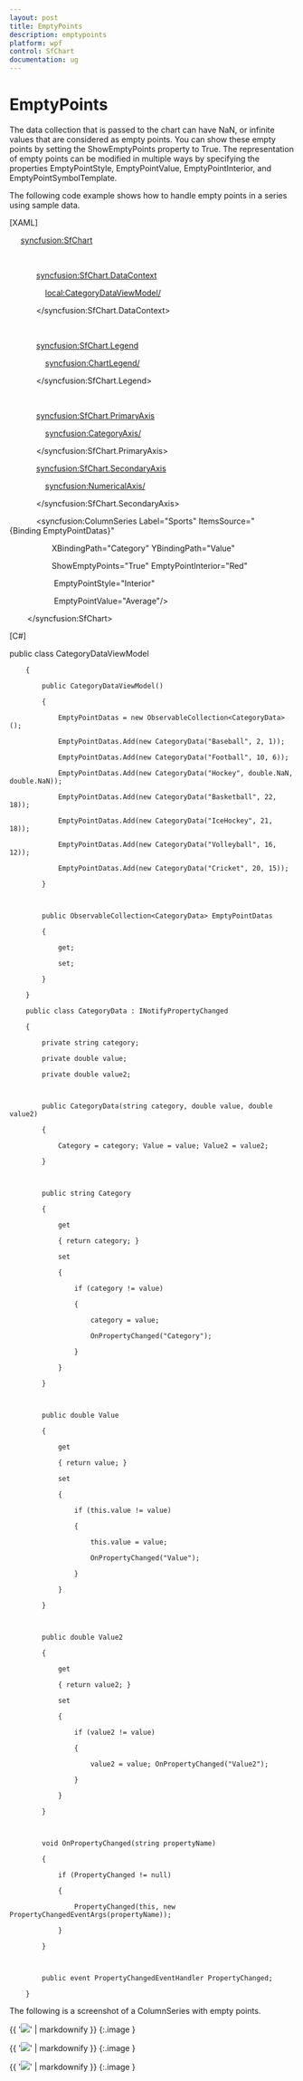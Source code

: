```yaml
---
layout: post
title: EmptyPoints
description: emptypoints
platform: wpf
control: SfChart
documentation: ug
---
```


# EmptyPoints

The data collection that is passed to the chart can have NaN, or infinite values that are considered as empty points. You can show these empty points by setting the ShowEmptyPoints property to True. The representation of empty points can be modified in multiple ways by specifying the properties EmptyPointStyle, EmptyPointValue, EmptyPointInterior, and EmptyPointSymbolTemplate.

The following code example shows how to handle empty points in a series using sample data.

[XAML]

     <syncfusion:SfChart>



            <!-- Assign datacontext object for the Chart-->

            <syncfusion:SfChart.DataContext>

                <local:CategoryDataViewModel/>

            </syncfusion:SfChart.DataContext>



            <!-- Add Legend to the Chart-->

            <syncfusion:SfChart.Legend>

                <syncfusion:ChartLegend/>

            </syncfusion:SfChart.Legend>



            <!-- Add Axes to the Chart-->

            <syncfusion:SfChart.PrimaryAxis>

                <syncfusion:CategoryAxis/>

            </syncfusion:SfChart.PrimaryAxis>

            <syncfusion:SfChart.SecondaryAxis>

                <syncfusion:NumericalAxis/>

            </syncfusion:SfChart.SecondaryAxis>



<!-- Add ColumnSeries to the Chart-->

            <syncfusion:ColumnSeries Label="Sports" ItemsSource="{Binding EmptyPointDatas}"

                   XBindingPath="Category" YBindingPath="Value"

                   ShowEmptyPoints="True" EmptyPointInterior="Red"

                    EmptyPointStyle="Interior"

                    EmptyPointValue="Average"/>

        </syncfusion:SfChart>



[C#]

public class CategoryDataViewModel

        {

            public CategoryDataViewModel()

            {

                EmptyPointDatas = new ObservableCollection<CategoryData>();

                EmptyPointDatas.Add(new CategoryData("Baseball", 2, 1));

                EmptyPointDatas.Add(new CategoryData("Football", 10, 6));

                EmptyPointDatas.Add(new CategoryData("Hockey", double.NaN, double.NaN));

                EmptyPointDatas.Add(new CategoryData("Basketball", 22, 18));

                EmptyPointDatas.Add(new CategoryData("IceHockey", 21, 18));

                EmptyPointDatas.Add(new CategoryData("Volleyball", 16, 12));

                EmptyPointDatas.Add(new CategoryData("Cricket", 20, 15));

            }



            public ObservableCollection<CategoryData> EmptyPointDatas

            {

                get;

                set;

            }

        }

        public class CategoryData : INotifyPropertyChanged

        {

            private string category;

            private double value;

            private double value2;



            public CategoryData(string category, double value, double value2)

            {

                Category = category; Value = value; Value2 = value2;

            }



            public string Category

            {

                get

                { return category; }

                set

                {

                    if (category != value)

                    {

                        category = value;

                        OnPropertyChanged("Category");

                    }

                }

            }



            public double Value

            {

                get

                { return value; }

                set

                {

                    if (this.value != value)

                    {

                        this.value = value;

                        OnPropertyChanged("Value");

                    }

                }

            }



            public double Value2

            {

                get

                { return value2; }

                set

                {

                    if (value2 != value)

                    {

                        value2 = value; OnPropertyChanged("Value2");

                    }

                }

            }



            void OnPropertyChanged(string propertyName)

            {

                if (PropertyChanged != null)

                {

                    PropertyChanged(this, new PropertyChangedEventArgs(propertyName));

                }

            }



            public event PropertyChangedEventHandler PropertyChanged;

        }



The following is a screenshot of a ColumnSeries with empty points.

{{ '![](EmptyPoints_images/EmptyPoints_img1.png)' | markdownify }}
{:.image }


{{ '![](EmptyPoints_images/EmptyPoints_img2.png)' | markdownify }}
{:.image }


{{ '![](EmptyPoints_images/EmptyPoints_img3.png)' | markdownify }}
{:.image }


